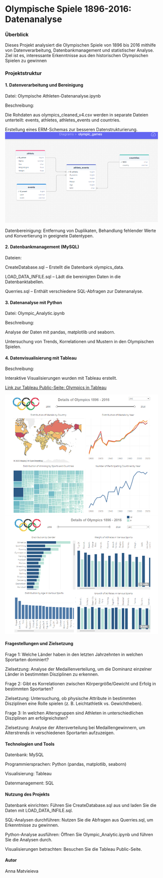 # Olympische Spiele 1896-2016: Datenanalyse
### Überblick
Dieses Projekt analysiert die Olympischen Spiele von 1896 bis 2016 mithilfe von Datenverarbeitung, Datenbankmanagement und statistischer Analyse. Ziel ist es, interessante Erkenntnisse aus den historischen Olympischen Spielen zu gewinnen
### Projektstruktur

#### 1. Datenverarbeitung und Bereinigung

Datei: Olympische Athleten-Datenanalyse.ipynb

Beschreibung:

Die Rohdaten aus olympics_cleaned_v4.csv werden in separate Dateien unterteilt: events, athletes, athletes_events und countries.

Erstellung eines ERM-Schemas zur besseren Datenstrukturierung.
![ERM-Schemas Olympics](https://github.com/AVMatvieieva/Olympics/blob/main/images/ERM.png)

Datenbereinigung: Entfernung von Duplikaten, Behandlung fehlender Werte und Konvertierung in geeignete Datentypen.

#### 2. Datenbankmanagement (MySQL)

Dateien:

CreateDatabase.sql – Erstellt die Datenbank olympics_data.

LOAD_DATA_INFILE.sql – Lädt die bereinigten Daten in die Datenbanktabellen.

Querries.sql – Enthält verschiedene SQL-Abfragen zur Datenanalyse.

#### 3. Datenanalyse mit Python

Datei: Olympic_Analytic.ipynb

Beschreibung:

Analyse der Daten mit pandas, matplotlib und seaborn.

Untersuchung von Trends, Korrelationen und Mustern in den Olympischen Spielen.

#### 4. Datenvisualisierung mit Tableau

Beschreibung:

Interaktive Visualisierungen wurden mit Tableau erstellt.

[Link zur Tableau Public-Seite: Olympics in Tableau](https://public.tableau.com/app/profile/anna.matvieieva/viz/DetailsofOlympics1896-2016/Olympics)

![Screenshot der Visualisierung ist im Repository enthalten.](https://github.com/AVMatvieieva/Olympics/blob/main/images/Tableau%20screen%201.png)
![](https://github.com/AVMatvieieva/Olympics/blob/main/images/Tableau%20screen%202.png)

#### Fragestellungen und Zielsetzung

Frage 1: Welche Länder haben in den letzten Jahrzehnten in welchen Sportarten dominiert?

Zielsetzung: Analyse der Medaillenverteilung, um die Dominanz einzelner Länder in bestimmten Disziplinen zu erkennen.

Frage 2: Gibt es Korrelationen zwischen Körpergröße/Gewicht und Erfolg in bestimmten Sportarten?

Zielsetzung: Untersuchung, ob physische Attribute in bestimmten Disziplinen eine Rolle spielen (z. B. Leichtathletik vs. Gewichtheben).

Frage 3: In welchen Altersgruppen sind Athleten in unterschiedlichen Disziplinen am erfolgreichsten?

Zielsetzung: Analyse der Altersverteilung bei Medaillengewinnern, um Alterstrends in verschiedenen Sportarten aufzuzeigen.

#### Technologien und Tools

Datenbank: MySQL

Programmiersprachen: Python (pandas, matplotlib, seaborn)

Visualisierung: Tableau

Datenmanagement: SQL

#### Nutzung des Projekts

Datenbank einrichten: Führen Sie CreateDatabase.sql aus und laden Sie die Daten mit LOAD_DATA_INFILE.sql.

SQL-Analysen durchführen: Nutzen Sie die Abfragen aus Querries.sql, um Erkenntnisse zu gewinnen.

Python-Analyse ausführen: Öffnen Sie Olympic_Analytic.ipynb und führen Sie die Analysen durch.

Visualisierungen betrachten: Besuchen Sie die Tableau Public-Seite.

#### Autor

Anna Matvieieva
